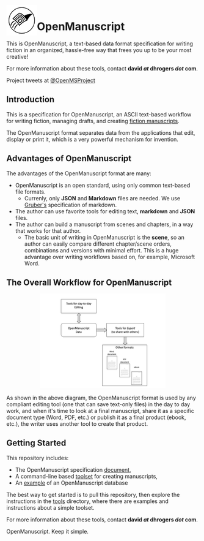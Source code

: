 
<img src="img/logo.png" width="80" align="left">

# OpenManuscript

This is OpenManuscript, a text-based data format specification for writing
fiction in an organized, hassle-free way that frees you up to be your most
creative!

For more information about these tools, contact **david *at* dhrogers *dot*
com**.

Project tweets at [@OpenMSProject](https://twitter.com/openmsproject)

## Introduction

This is a specification for OpenManuscript, an ASCII text-based workflow for 
writing fiction, managing drafts, and creating 
[fiction manuscripts](https://www.shunn.net/format/story.html).

The OpenManuscript format separates data from the applications that edit,
display or print it, which is a very powerful mechanism for invention.

## Advantages of OpenManuscript

The advantages of the OpenManuscript format are many:

- OpenManuscript is an open standard, using only common text-based file formats.
  - Currenly, only **JSON** and **Markdown** files are needed. We use
    [Gruber's](https://daringfireball.net/projects/markdown/) specification of
    markdown.
- The author can use favorite tools for editing text, **markdown** and **JSON**
  files.
- The author can build a manuscript from scenes and chapters, in a way that
  works for that author.
  - The basic unit of writing in OpenManuscript is the **scene**, so an author
    can easily compare different chapter/scene orders, combinations and versions 
    with minimal effort. This is a huge advantage over writing workflows based on, 
    for example, Microsoft Word.

## The Overall Workflow for OpenManuscript
<p align="center">
<img src="img/workflow.png" width="65%">
</p>

As shown in the above diagram, the OpenManuscript format is used by any
compliant editing tool (one that can save text-only files) in the day to day 
work, and when it's time to look at
a final manuscript, share it as a specific document type (Word, PDF, etc.) or
publish it as a final product (ebook, etc.), the writer uses another tool to
create that product.

## Getting Started 

This repository includes: 

- The OpenManuscript specification [document](spec/2-0.md), 
- A command-line based [toolset](tools) for creating manuscripts, 
- An [example](example) of an OpenManuscript database 

The best way to get started is to pull this repository, then explore the
instructions in the [tools](tools) directory, where there are examples and
instructions about a simple toolset.

For more information about these tools, contact **david *at* dhrogers *dot*
com**.

OpenManuscript. Keep it simple.






